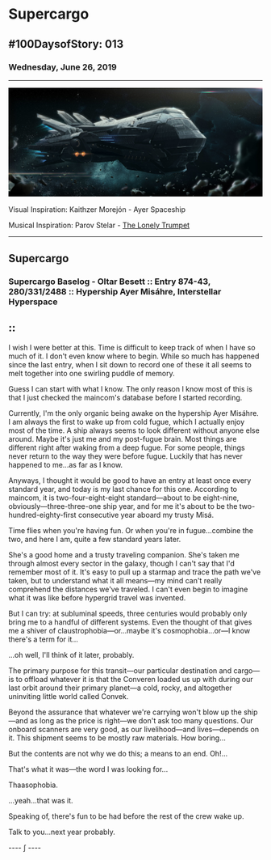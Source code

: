 # Supercargo

## #100DaysofStory: 013

### Wednesday, June 26, 2019

---

![Supercargo Visual Inspiration: Kaithzer Morejón](supercargo.jpg)

Visual Inspiration: Kaithzer Morejón - Ayer Spaceship

Musical Inspiration: Parov Stelar - [The Lonely Trumpet](https://youtu.be/sN0uU9eggEs)

---

## Supercargo

### Supercargo Baselog - Oltar Besett :: Entry 874-43, 280/331/2488 :: Hypership Ayer Misáhre, Interstellar Hyperspace 

## ::

I wish I were better at this. Time is difficult to keep track of when I have so much of it. I don't even know where to begin. While so much has happened since the last entry, when I sit down to record one of these it all seems to melt together into one swirling puddle of memory.

Guess I can start with what I know. The only reason I know most of this is that I just checked the maincom's database before I started recording.

Currently, I'm the only organic being awake on the hypership Ayer Misáhre. I am always the first to wake up from cold fugue, which I actually enjoy most of the time. A ship always seems to look different without anyone else around. Maybe it's just me and my post-fugue brain. Most things are different right after waking from a deep fugue. For some people, things never return to the way they were before fugue. Luckily that has never happened to me...as far as I know.

Anyways, I thought it would be good to have an entry at least once every standard year, and today is my last chance for this one. According to maincom, it is two-four-eight-eight standard—about to be eight-nine, obviously—three-three-one ship year, and for me it's about to be the two-hundred-eighty-first consecutive year aboard my trusty Misá.

Time flies when you're having fun. Or when you're in fugue...combine the two, and here I am, quite a few standard years later.

She's a good home and a trusty traveling companion. She's taken me through almost every sector in the galaxy, though I can't say that I'd remember most of it. It's easy to pull up a starmap and trace the path we've taken, but to understand what it all means—my mind can't really comprehend the distances we've traveled. I can't even begin to imagine what it was like before hypergrid travel was invented.

But I can try: at subluminal speeds, three centuries would probably only bring me to a handful of different systems. Even the thought of that gives me a shiver of claustrophobia—or...maybe it's cosmophobia...or—I know there's a term for it...

...oh well, I'll think of it later, probably.

The primary purpose for this transit—our particular destination and cargo—is to offload whatever it is that the Converen loaded us up with during our last orbit around their primary planet—a cold, rocky, and altogether uninviting little world called Convek.

Beyond the assurance that whatever we're carrying won't blow up the ship—and as long as the price is right—we don't ask too many questions. Our onboard scanners are very good, as our livelihood—and lives—depends on it. This shipment seems to be mostly raw materials. How boring...

But the contents are not why we do this; a means to an end. Oh!...

That's what it was—the word I was looking for...

Thaasophobia.

...yeah...that was it.

Speaking of, there's fun to be had before the rest of the crew wake up.

Talk to you...next year probably.

---- ∫ ----
